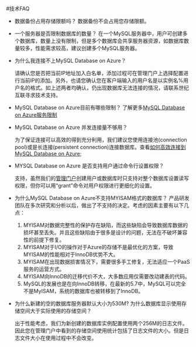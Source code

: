 <properties linkid="" urlDisplayName="" pageTitle="MySQL技术FAQ - Azure 微软云" metaKeywords="Azure 云,技术文档,文档与资源,MySQL,数据库,常见问题,Azure MySQL, MySQL PaaS,Azure MySQL PaaS, Azure MySQL Service, Azure RDS,FAQ" description="针对用户在使用MySQL 数据库 on Azure中遇到的一些常见技术问题,提供快速解答。如果您仍存有疑问,欢迎联系技术支持。" metaCanonical="" services="MySQL" documentationCenter="Services" title="" authors="" solutions="" manager="" editor="" />

<tags ms.service="mysql" ms.date="" wacn.date="10/20/2015"/>

#技术FAQ

 
- 数据备份占用存储限额吗？
	数据备份不会占用您存储限额。

- 一个服务器是否限制数据库的数量？
	在一个MySQL服务器中，用户可创建多个数据库，数量上没有限制，但是多个数据库会共享服务器资源，如数据库数量较多，性能需求较高，建议创建多个MySQL服务器。

- 为什么我连接不上MySQL Database on Azure？
	
	请确认您是否把当前IP地址加入白名单，添加过程可在管理门户上选择配置进行当前IP的添加。另外，也请您确认您在客户端输入的用户名是以实例名%用户名的格式。如上述两者均确认，仍出现数据库无法连接的情况，请联系世纪互联寻求技术支持。
 	

- MySQL Database on Azure目前有哪些限制？
	了解更多[MySQL Database on Azure服务限制](/documentation/articles/mysql-database-operation-limitation/)

- MySQL Database on Azure 并发连接量不够用？
	
	为了保证连接可以高效的得到充分利用，我们建议您使用连接池(connection pool)或是长连接(persistent connection)连接数据库。查看[如何高效连接到MySQL Database on Azure](/documentation/articles/mysql-database-connection-pool/);

- MYSQL Database on Azure 是否支持用户通过命令行设置权限？
	
	支持，虽然我们的[管理门户](https://manage.windowsazure.cn/)创建用户或数据库时只支持对整个数据库设置读写权限，但你可以用“grant”命令对用户权限进行更细化的设置。

- 为什么MySQL Database on Azure不支持MYISAM格式的数据库？
	产品研发团队在多次研究和分析以后，做出了不支持的决定。考虑的因素主要有以下几点：
	1. MYISAM对数据完整性的保护存在缺陷，而这些缺陷会导致数据库数据的损坏甚至丢失。并且这些缺陷由于很多是设计的问题，无法在不破坏兼容性的前提下修复。
	2. MYISAM对于I/O的操作对于Azure的存储不是最优化的方案，导致MYISAM的性能相对于InnoDB优势不大。
	3. MYISAM在出现数据损害情况下，需要很多手工修复，无法适应一个PaaS服务的运营方式。
	4. MYISAM向InnoDB的迁移代价不大，大多数应用仅需要改动建表的代码。
	5. MySQL的发展也是在向InnoDB转移，在最新的5.7中，MySQL可以完全不是MyISAM，系统的数据库也被转移到了InnoDB。
	
- 为什么新建的空的数据库服务器默认大小为530M? 为什么数据库显示使用存储空间大于实际使用的存储空间？

	出于性能考虑，我们为新创建的数据库实例配置使用两个256M的日志文件。因此您在管理门户中看到的存储空间使用统计包括了日志文件的大小。但是日志文件大小在使用过程中不会改变。

